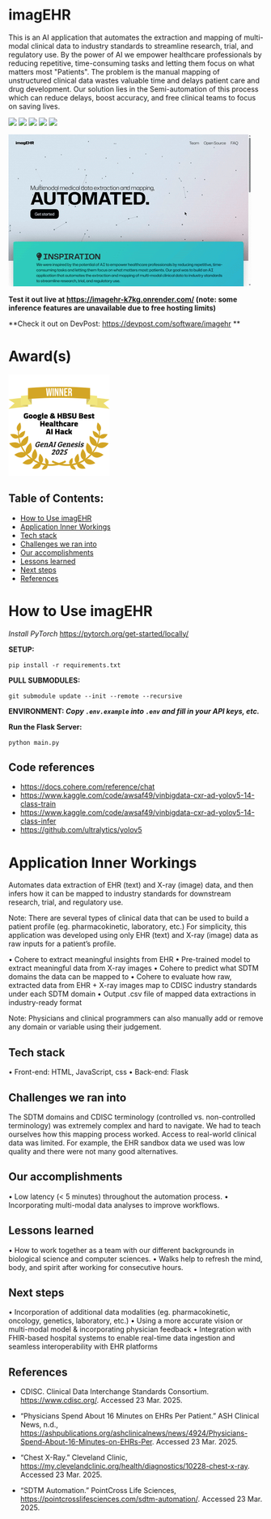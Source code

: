 # imagEHR
This is an AI application that automates the extraction and mapping of multi-modal clinical data to industry standards to streamline research, trial, and regulatory use. By the power of AI we empower healthcare professionals by reducing repetitive, time-consuming tasks and letting them focus on what matters most "Patients". The problem is the manual mapping of unstructured clinical data wastes valuable time and delays patient care and drug development. Our solution lies in the Semi-automation of this process which can reduce delays, boost accuracy, and free clinical teams to focus on saving lives.


 <img src="https://img.shields.io/badge/HTML5-E34F26?style=for-the-badge&logo=html5&logoColor=white"> <img src="https://img.shields.io/badge/CSS3-1572B6?style=for-the-badge&logo=css3&logoColor=white">  <img src="https://img.shields.io/badge/JavaScript-323330?style=for-the-badge&logo=javascript&logoColor=F7DF1E"> <img src="https://img.shields.io/badge/PyTorch-EE4C2C?style=for-the-badge&logo=pytorch&logoColor=white"> <img src="https://img.shields.io/badge/Python-FFD43B?style=for-the-badge&logo=python&logoColor=blue"> 

![](gif/sample.gif) 

**Test it out live at https://imagehr-k7kg.onrender.com/ (note: some inference features are unavailable due to free hosting limits)**

**Check it out on DevPost: https://devpost.com/software/imagehr **
# Award(s)
<img height="200" src="badges/win.png">


## Table of Contents:

- [How to Use imagEHR](#how-to-use-imagEHR)
- [Application Inner Workings](#application-inner-workings)
- [Tech stack](#how-to-use-imagEHR)
- [Challenges we ran into](#challenges-we-ran-into)
- [Our accomplishments](#)
- [Lessons learned](#)
- [Next steps](#)
- [References](#)


# How to Use imagEHR
*Install PyTorch*
https://pytorch.org/get-started/locally/

**SETUP:**
```
pip install -r requirements.txt
```

**PULL SUBMODULES:**
```
git submodule update --init --remote --recursive
```

**ENVIRONMENT: *Copy `.env.example` into `.env` and fill in your API keys, etc.***

**Run the Flask Server:**
```
python main.py
```
## Code references
- https://docs.cohere.com/reference/chat
- https://www.kaggle.com/code/awsaf49/vinbigdata-cxr-ad-yolov5-14-class-train
- https://www.kaggle.com/code/awsaf49/vinbigdata-cxr-ad-yolov5-14-class-infer
- https://github.com/ultralytics/yolov5



# Application Inner Workings
Automates data extraction of EHR (text) and X-ray (image) data, and then infers how it can be mapped to industry standards for downstream research, trial, and regulatory use.

Note: There are several types of clinical data that can be used to build a patient profile (eg. pharmacokinetic, laboratory, etc.) For simplicity, this application was developed using only EHR (text) and X-ray (image) data as raw inputs for a patient’s profile.

• Cohere to extract meaningful insights from EHR
• Pre-trained model to extract meaningful data from X-ray images
• Cohere to predict what SDTM domains the data can be mapped to
• Cohere to evaluate how raw, extracted data from EHR + X-ray images map to CDISC industry standards under each SDTM domain
• Output .csv file of mapped data extractions in industry-ready format

Note: Physicians and clinical programmers can also manually add or remove any domain or variable using their judgement.

## Tech stack
• Front-end: HTML, JavaScript, css
• Back-end: Flask

## Challenges we ran into
The SDTM domains and CDISC terminology (controlled vs. non-controlled terminology) was extremely complex and hard to navigate. We had to teach ourselves how this mapping process worked. Access to real-world clinical data was limited. For example, the EHR sandbox data we used was low quality and there were not many good alternatives.

## Our accomplishments
• Low latency (< 5 minutes) throughout the automation process.
• Incorporating multi-modal data analyses to improve workflows.

## Lessons learned
• How to work together as a team with our different backgrounds in biological science and computer sciences.
• Walks help to refresh the mind, body, and spirit after working for consecutive hours.

## Next steps
• Incorporation of additional data modalities (eg. pharmacokinetic, oncology, genetics, laboratory, etc.)
• Using a more accurate vision or multi-modal model & incorporating physician feedback
• Integration with FHIR-based hospital systems to enable real-time data ingestion and seamless interoperability with EHR platforms


## References
- CDISC. Clinical Data Interchange Standards Consortium. https://www.cdisc.org/. Accessed 23 Mar. 2025.

- “Physicians Spend About 16 Minutes on EHRs Per Patient.” ASH Clinical News, n.d., https://ashpublications.org/ashclinicalnews/news/4924/Physicians-Spend-About-16-Minutes-on-EHRs-Per. Accessed 23 Mar. 2025.

- “Chest X-Ray.” Cleveland Clinic, https://my.clevelandclinic.org/health/diagnostics/10228-chest-x-ray. Accessed 23 Mar. 2025.

- “SDTM Automation.” PointCross Life Sciences, https://pointcrosslifesciences.com/sdtm-automation/. Accessed 23 Mar. 2025.
